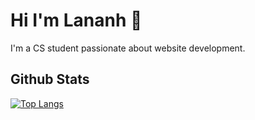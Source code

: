 # Hi I'm Lananh 👋

I'm a CS student passionate about website development.

## Github Stats
[![Top Langs](https://github-readme-stats.vercel.app/api/top-langs/?username=lananhnvo&layout=donut-vertical&theme=transparent)](https://github.com/anuraghazra/github-readme-stats)

<!--
**lananhnvo/lananhnvo** is a ✨ _special_ ✨ repository because its `README.md` (this file) appears on your GitHub profile.

Here are some ideas to get you started:

- 🔭 I’m currently working on ...
- 🌱 I’m currently learning ...
- 👯 I’m looking to collaborate on ...
- 🤔 I’m looking for help with ...
- 💬 Ask me about ...
- 📫 How to reach me: ...
- 😄 Pronouns: ...
- ⚡ Fun fact: ...
-->
